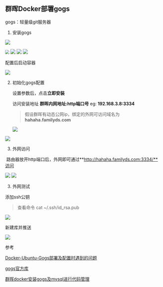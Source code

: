 ## 群晖Docker部署gogs

gogs：轻量级git服务器

1. 安装gogs

![](imgs/image-20211231162800626.png)



<img src="imgs/WechatIMG1468.png" style="zoom:80%;" />

<img src="imgs/WechatIMG1488.png" >

<img src="imgs/WechatIMG1471.png" >

<img src="imgs/WechatIMG1472.png" >

配置后启动容器

<img src="imgs/WechatIMG1474.png" >

2. 初始化gogs配置

   设置参数后，点击**立即安装**

   访问安装地址 **群晖内网地址:http端口号**   eg: **192.168.3.8:3334**

   > 假设群晖有动态公网ip，绑定的外网可访问域名为**hahaha.familyds.com**

   <img src="imgs/WechatIMG1477.png" >



<img src="imgs/WechatIMG1479.png" >

3. 外网访问

​	路由器放开http端口后，外网即可通过**http://hahaha.familyds.com:3334/**访问

   <img src="imgs/WechatIMG1481.png" >

<img src="imgs/WechatIMG1484.png" >





3. 外网测试

添加ssh公钥

> 查看命令  cat ~/.ssh/id_rsa.pub

<img src="imgs/WechatIMG1485.png" >

新建库并推送

<img src="imgs/WechatIMG1486.png" >



参考

[Docker-Ubuntu-Gogs部署及配置时遇到的问题](https://www.itfanr.cc/2017/03/24/docker-ubuntu-gogs-problems/)

[gogs官方库](https://github.com/gogs/gogs)

[群晖docker安装gogs及mysql进行代码管理](https://blog.csdn.net/hahofe/article/details/119106256)



